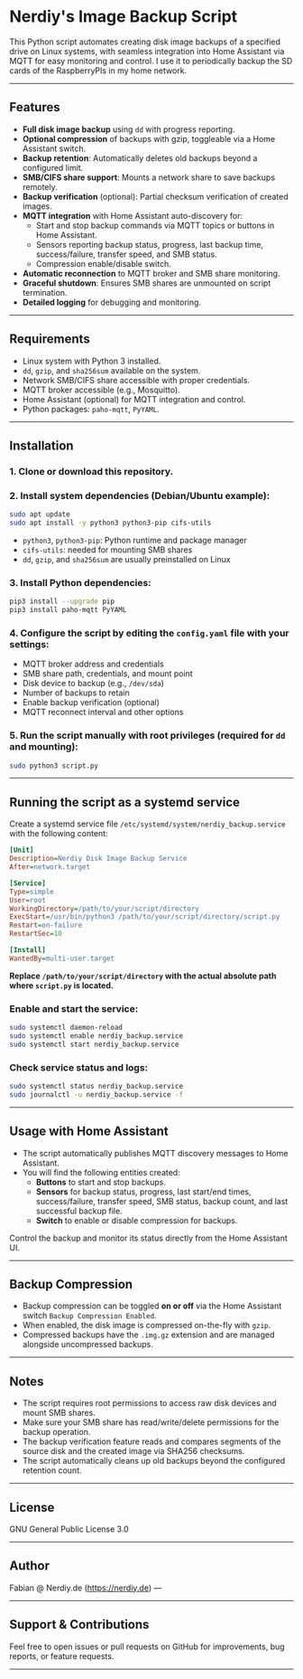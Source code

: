 # Nerdiy's Image Backup Script

This Python script automates creating disk image backups of a specified drive on Linux systems, with seamless integration into Home Assistant via MQTT for easy monitoring and control. I use it to periodically backup the SD cards of the RaspberryPIs in my home network.

---

## Features

- **Full disk image backup** using `dd` with progress reporting.
- **Optional compression** of backups with gzip, toggleable via a Home Assistant switch.
- **Backup retention**: Automatically deletes old backups beyond a configured limit.
- **SMB/CIFS share support**: Mounts a network share to save backups remotely.
- **Backup verification** (optional): Partial checksum verification of created images.
- **MQTT integration** with Home Assistant auto-discovery for:
  - Start and stop backup commands via MQTT topics or buttons in Home Assistant.
  - Sensors reporting backup status, progress, last backup time, success/failure, transfer speed, and SMB status.
  - Compression enable/disable switch.
- **Automatic reconnection** to MQTT broker and SMB share monitoring.
- **Graceful shutdown**: Ensures SMB shares are unmounted on script termination.
- **Detailed logging** for debugging and monitoring.

---

## Requirements

- Linux system with Python 3 installed.
- `dd`, `gzip`, and `sha256sum` available on the system.
- Network SMB/CIFS share accessible with proper credentials.
- MQTT broker accessible (e.g., Mosquitto).
- Home Assistant (optional) for MQTT integration and control.
- Python packages: `paho-mqtt`, `PyYAML`.

---

## Installation

### 1. Clone or download this repository.

### 2. Install system dependencies (Debian/Ubuntu example):

```bash
sudo apt update
sudo apt install -y python3 python3-pip cifs-utils
```

- `python3`, `python3-pip`: Python runtime and package manager  
- `cifs-utils`: needed for mounting SMB shares  
- `dd`, `gzip`, and `sha256sum` are usually preinstalled on Linux

### 3. Install Python dependencies:

```bash
pip3 install --upgrade pip
pip3 install paho-mqtt PyYAML
```

### 4. Configure the script by editing the `config.yaml` file with your settings:
- MQTT broker address and credentials  
- SMB share path, credentials, and mount point  
- Disk device to backup (e.g., `/dev/sda`)  
- Number of backups to retain  
- Enable backup verification (optional)  
- MQTT reconnect interval and other options

### 5. Run the script manually with root privileges (required for `dd` and mounting):

```bash
sudo python3 script.py
```

---

## Running the script as a systemd service

Create a systemd service file `/etc/systemd/system/nerdiy_backup.service` with the following content:

```ini
[Unit]
Description=Nerdiy Disk Image Backup Service
After=network.target

[Service]
Type=simple
User=root
WorkingDirectory=/path/to/your/script/directory
ExecStart=/usr/bin/python3 /path/to/your/script/directory/script.py
Restart=on-failure
RestartSec=10

[Install]
WantedBy=multi-user.target
```

**Replace `/path/to/your/script/directory` with the actual absolute path where `script.py` is located.**

### Enable and start the service:

```bash
sudo systemctl daemon-reload
sudo systemctl enable nerdiy_backup.service
sudo systemctl start nerdiy_backup.service
```

### Check service status and logs:

```bash
sudo systemctl status nerdiy_backup.service
sudo journalctl -u nerdiy_backup.service -f
```

---

## Usage with Home Assistant

- The script automatically publishes MQTT discovery messages to Home Assistant.
- You will find the following entities created:
  - **Buttons** to start and stop backups.
  - **Sensors** for backup status, progress, last start/end times, success/failure, transfer speed, SMB status, backup count, and last successful backup file.
  - **Switch** to enable or disable compression for backups.

Control the backup and monitor its status directly from the Home Assistant UI.

---

## Backup Compression

- Backup compression can be toggled **on or off** via the Home Assistant switch `Backup Compression Enabled`.
- When enabled, the disk image is compressed on-the-fly with `gzip`.
- Compressed backups have the `.img.gz` extension and are managed alongside uncompressed backups.

---

## Notes

- The script requires root permissions to access raw disk devices and mount SMB shares.
- Make sure your SMB share has read/write/delete permissions for the backup operation.
- The backup verification feature reads and compares segments of the source disk and the created image via SHA256 checksums.
- The script automatically cleans up old backups beyond the configured retention count.

---

## License

GNU General Public License 3.0

---

## Author

Fabian @ Nerdiy.de (https://nerdiy.de) — 

---

## Support & Contributions

Feel free to open issues or pull requests on GitHub for improvements, bug reports, or feature requests.

---

